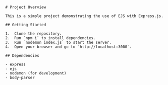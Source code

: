     # Project Overview

    This is a simple project demonstrating the use of EJS with Express.js.

    ## Getting Started

    1.  Clone the repository.
    2.  Run `npm i` to install dependencies.
    3.  Run `nodemon index.js` to start the server.
    4.  Open your browser and go to `http://localhost:3000`.

    ## Dependencies

    - express
    - ejs
    - nodemon (for development)
    - body-parser